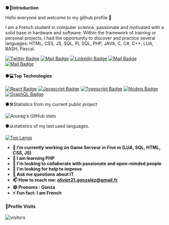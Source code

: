 **●📒Introduction** 

Hello everyone and welcome to my github profile 👋

I am a French student in computer science, passionate and motivated with a solid base in hardware and software.
Within the framework of training or personal projects, I had the opportunity to discover and practice several languages:
HTML, CSS, JS, SQL, PL SQL, PHP, JAVA, C, C#, C++, LUA, BASH, Pascal.

[![Twitter Badge](https://img.shields.io/badge/-@Gonza-1ca0f1?style=flat&labelColor=1ca0f1&logo=twitter&logoColor=white&link=https://twitter.com/Ipenywis)](https://twitter.com/gonza) [![Mail Badge](https://img.shields.io/badge/-Gonza_YT-e74c3c?style=flat&labelColor=e74c3c&logo=youtube&logoColor=white)](https://www.youtube.com/channel/UCtEICoZ6z9AGKleFmqPEoug) [![Linkedin Badge](https://img.shields.io/badge/-Olivier-0e76a8?style=flat&labelColor=0e76a8&logo=linkedin&logoColor=white)](https://www.linkedin.com/in/olivier-sirugue-21b658213/) [![Mail Badge](https://img.shields.io/badge/-@Olivier_Sirugue-e84393?style=flat&labelColor=e84393&logo=instagram&logoColor=white)](https://www.instagram.com/olivier_sirugue/) [![Mail Badge](https://img.shields.io/badge/-olivier21.gonzalez@gmail.fr-c0392b?style=flat&labelColor=c0392b&logo=gmail&logoColor=white)](mailto:olivier21.gonzalez@gmail.fr)


#### ●💻Top Technologies

<!-- TODO: Make technologies links takes you to repositories -->

[![React Badge](https://img.shields.io/badge/-React-61DBFB?style=for-the-badge&labelColor=black&logo=react&logoColor=61DBFB)](#) [![Javascript Badge](https://img.shields.io/badge/-Javascript-F0DB4F?style=for-the-badge&labelColor=black&logo=javascript&logoColor=F0DB4F)](#) [![Typescript Badge](https://img.shields.io/badge/-Typescript-007acc?style=for-the-badge&labelColor=black&logo=typescript&logoColor=007acc)](#) [![Nodejs Badge](https://img.shields.io/badge/-Nodejs-3C873A?style=for-the-badge&labelColor=black&logo=node.js&logoColor=3C873A)](#) [![GraphQL Badge](https://img.shields.io/badge/-GraphQl-e535ab?style=for-the-badge&labelColor=black&logo=node.js&logoColor=e535ab)](#)

●🛠Statistics from my current public project


![Anurag's GitHub stats](https://github-readme-stats.vercel.app/api?username=Olivier21200&show_icons=true&theme=tokyonight)

●📊statistics of my last used languages. 

[![Top Langs](https://github-readme-stats.vercel.app/api/top-langs/?username=Olivier21200&layout=compact&theme=tokyonight)](https://github.com/anuraghazra/github-readme-stats)



- **🔭 I’m currently working on Game Serveur in Five m (LUA, SQL, HTML, CSS, JS)**
- **🌱 I am learning PHP**
- **👯 I'm looking to collaborate with passionate and open-minded people**
- **🤔 I'm looking for help to improve**
- **💬 Ask me questions about IT**
- **📫 How to reach me: olivier21.gonzalez@gmail.fr**
- **😄 Pronoms : Gonza**
- **⚡ Fun fact: I am French**

#### 👀Profile Visits 

![visitors](https://visitor-badge.glitch.me/badge?page_id=Olivier21200.README)
